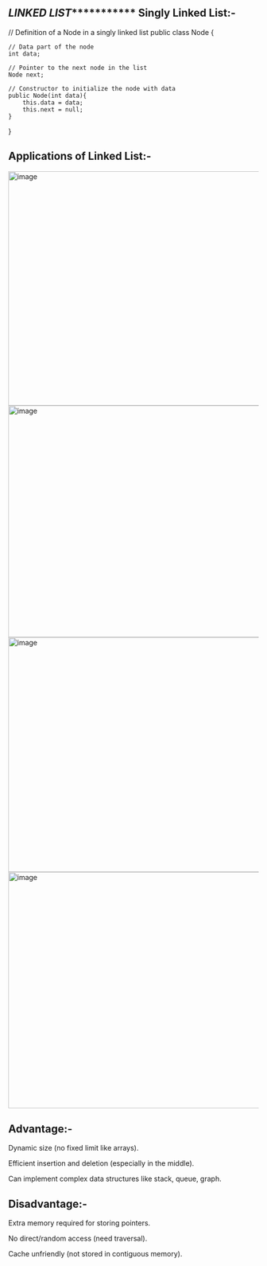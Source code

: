 ***************************LINKED LIST**************************************
Singly Linked List:-
----------------------------------------------------------------------------

// Definition of a Node in a singly linked list
public class Node {
    
    // Data part of the node
    int data;
    
    // Pointer to the next node in the list
    Node next;

    // Constructor to initialize the node with data
    public Node(int data){
        this.data = data;
        this.next = null;
    }
}

Applications of Linked List:-
------------------------------------------------------------------------------------
<img width="952" height="471" alt="image" src="https://github.com/user-attachments/assets/da5a1b70-f9fc-45f2-91c9-52c5ab9202c4" />
<img width="947" height="466" alt="image" src="https://github.com/user-attachments/assets/1c9409c8-f408-4745-879d-59dfaa712815" />
<img width="950" height="472" alt="image" src="https://github.com/user-attachments/assets/52245129-9171-4ee2-9a54-300e5c875bf0" />
<img width="947" height="475" alt="image" src="https://github.com/user-attachments/assets/34b2d668-16f9-437c-b34b-ae93024fbe77" />

Advantage:-
-----------------------------------------------------------------------------------
Dynamic size (no fixed limit like arrays).

Efficient insertion and deletion (especially in the middle).

Can implement complex data structures like stack, queue, graph.

Disadvantage:-
-----------------------------------------------------------------------------------
Extra memory required for storing pointers.

No direct/random access (need traversal).

Cache unfriendly (not stored in contiguous memory).

